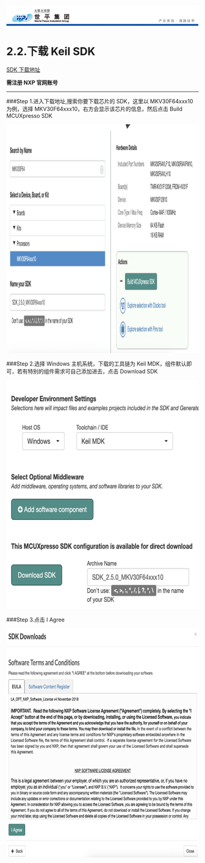 ![wpiLogo](../../imgs/wpiLogo.jpg)

# 2.2.下载 Keil SDK

[SDK 下载地址](https://mcuxpresso.nxp.com/en/select)

**需注册 NXP 官网账号**

---

###Step 1.进入下载地址,搜索你要下载芯片的 SDK，这里以 MKV30F64xxx10 为例，选择 MKV30F64xxx10，右方会显示该芯片的信息，然后点击 Build MCUXpresso SDK

<img src='../../imgs/KEIL/keilSDK1.jpg' width='100%' height='600' alt='keilSDK1' title='keilSDK1'>

###Step 2.选择 Windows 主机系统，下载的工具链为 Keil MDK，组件默认即可，若有特别的组件需求可自己添加进去，点击 Download SDK

<img src='../../imgs/KEIL/keilSDK2.jpg' width='100%' height='600  ' alt='keilSDK1' title='keilSDK1'>

###Step 3.点击 I Agree

<img src='../../imgs/KEIL/keilSDK3.jpg' width='100%' height='600' alt='keilSDK1' title='keilSDK1'>
